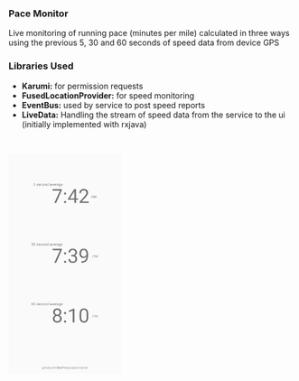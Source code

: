 ### Pace Monitor
Live monitoring of running pace (minutes per mile) calculated in three ways using the previous 5, 30 and 60 seconds of speed data from device GPS

### Libraries Used
- **Karumi:** for permission requests
- **FusedLocationProvider:** for speed monitoring
- **EventBus:** used by service to post speed reports
- **LiveData:** Handling the stream of speed data from the service to the ui (initially implemented with rxjava)

&nbsp;

<img src="pm-sc.png" width="200">
